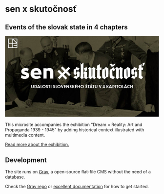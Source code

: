 # sen x skutočnosť
## Events of the slovak state in 4 chapters

![Sen x Skutocnost](./user/themes/longread/images/fb_link_post_image.jpg "Sen x Skutocnost")

This microsite accompanies the exhibition "Dream × Reality: Art and Propaganda 1939 - 1945" by adding historical context illustrated with multimedia content. 

[Read more about the exhibition.](http://www.sng.sk/sk/vystavy/728_sen-utf215-skutocnost-umenie-propaganda-1939-1945)

## Development

The site runs on [Grav](https://getgrav.org/), a open-source flat-file CMS without the need of a database.

Check the [Grav repo](https://github.com/getgrav/grav) or [excellent documentation](https://learn.getgrav.org/) for how to get started.
